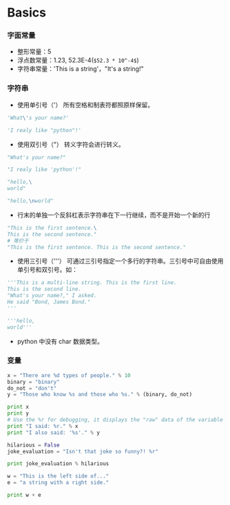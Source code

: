 Basics
===

### 字面常量
- 整形常量：5
- 浮点数常量：1.23, 52.3E-4(`$52.3 * 10^-4$`)
- 字符串常量：'This is a string'，"It's a string!"

### 字符串
- 使用单引号（'）
所有空格和制表符都照原样保留。
```python
'What\'s your name?'

'I realy like "python"!'
```

- 使用双引号（"）
转义字符会进行转义。
```python
"What's your name?"

"I realy like 'python'!"

"hello,\
world"

"hello,\nworld"
```

- 行末的单独一个反斜杠表示字符串在下一行继续，而不是开始一个新的行

```python
"This is the first sentence.\
This is the second sentence."
# 等价于
"This is the first sentence. This is the second sentence."

```

- 使用三引号（'''）
可通过三引号指定一个多行的字符串。三引号中可自由使用单引号和双引号。如：
```python
'''This is a multi-line string. This is the first line.
This is the second line.
"What's your name?," I asked.
He said "Bond, James Bond."
'''

'''hello,
world'''
```
- python 中没有 char 数据类型。

### 变量
```python
x = "There are %d types of people." % 10
binary = "binary"
do_not = "don't"
y = "Those who know %s and those who %s." % (binary, do_not)

print x
print y
# Use the %r for debugging, it displays the "raw" data of the variable
print "I said: %r." % x
print "I also said: '%s'." % y

hilarious = False
joke_evaluation = "Isn't that joke so funny?! %r"

print joke_evaluation % hilarious

w = "This is the left side of..."
e = "a string with a right side."

print w + e
```
